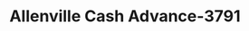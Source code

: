 ---
f_zip-code: 37876
f_state-code: TN
title: Allenville Cash Advance-3791
f_phone: 865-774-6610
f_city-only: Sevierville
f_address: 306 Allensville Rd Sevierville
f_location-unique-id: '3791'
slug: allenville-cash-advance-3791
updated-on: '2024-05-30T13:46:58.046Z'
created-on: '2024-05-30T13:36:59.803Z'
published-on: '2024-05-30T13:54:32.469Z'
f_city-state: cms/city/sevierville-tn.md
f_company: cms/company/allenville-cash-advance.md
f_state: cms/state/tennessee.md
layout: '[payday-loan].html'
tags: payday-loan
---